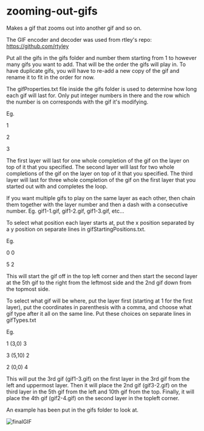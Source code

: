 # zooming-out-gifs
Makes a gif that zooms out into another gif and so on.

The GIF encoder and decoder was used from rtley's repo: https://github.com/rtyley

Put all the gifs in the gifs folder and number them starting from 1 to however many gifs you want to add. That will be the order the gifs will play in. To have duplicate gifs, you will have to re-add a new copy of the gif and rename it to fit in the order for now.

The gifProperties.txt file inside the gifs folder is used to determine how long each gif will last for. Only put integer numbers in there and the row which the number is on corresponds with the gif it's modifying.

Eg.

1

2

3

The first layer will last for one whole completion of the gif on the layer on top of it that you specified. The second layer will last for two whole completions of the gif on the layer on top of it that you specified. The third layer will last for three whole completion of the gif on the first layer that you started out with and completes the loop.

If you want multiple gifs to play on the same layer as each other, then chain them together with the layer number and then a dash with a consecutive number. Eg. gif1-1.gif, gif1-2.gif, gif1-3.gif, etc...

To select what position each layer starts at, put the x position separated by a y position on separate lines in gifStartingPositions.txt.

Eg.

0 0

5 2

This will start the gif off in the top left corner and then start the second layer at the 5th gif to the right from the leftmost side and the 2nd gif down from the topmost side.

To select what gif will be where, put the layer first (starting at 1 for the first layer), put the coordinates in parenthesis with a comma, and choose what gif type after it all on the same line. Put these choices on separate lines in gifTypes.txt

Eg.

1 (3,0) 3

3 (5,10) 2

2 (0,0) 4

This will put the 3rd gif (gif1-3.gif) on the first layer in the 3rd gif from the left and uppermost layer. Then it will place the 2nd gif (gif3-2.gif) on the third layer in the 5th gif from the left and 10th gif from the top. Finally, it will place the 4th gif (gif2-4.gif) on the second layer in the topleft corner.

An example has been put in the gifs folder to look at.

![finalGIF](https://user-images.githubusercontent.com/37278446/60606500-19297480-9d81-11e9-807d-027aa0612a49.gif)
